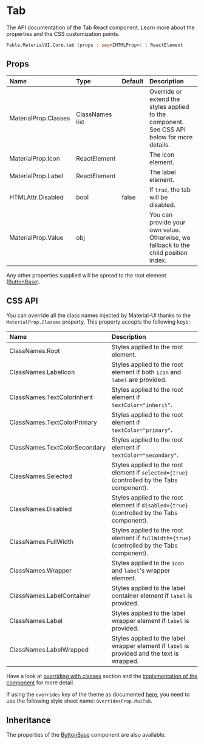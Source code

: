 # Tab

<p class="description">The API documentation of the Tab React component. Learn more about the properties and the CSS customization points.</p>

```fsharp
Fable.MaterialUI.Core.tab (props : seq<IHTMLProp>) : ReactElement
```



## Props

| Name | Type | Default | Description |
|:-----|:-----|:--------|:------------|
| <span class="prop-name">MaterialProp.Classes</span> | <span class="prop-type">ClassNames list</span> |   | Override or extend the styles applied to the component.  See CSS API below for more details.  |
| <span class="prop-name">MaterialProp.Icon</span> | <span class="prop-type">ReactElement</span> |   | The icon element. |
| <span class="prop-name">MaterialProp.Label</span> | <span class="prop-type">ReactElement</span> |   | The label element. |
| <span class="prop-name">HTMLAttr.Disabled</span> | <span class="prop-type">bool</span> | <span class="prop-default">false</span> | If `true`, the tab will be disabled. |
| <span class="prop-name">MaterialProp.Value</span> | <span class="prop-type">obj</span> |   | You can provide your own value. Otherwise, we fallback to the child position index. |

Any other properties supplied will be spread to the root element ([ButtonBase](#/api/button-base)).

## CSS API

You can override all the class names injected by Material-UI thanks to the `MaterialProp.Classes` property.
This property accepts the following keys:


| Name | Description |
|:-----|:------------|
| <span class="prop-name">ClassNames.Root</span> | Styles applied to the root element.
| <span class="prop-name">ClassNames.LabelIcon</span> | Styles applied to the root element if both `icon` and `label` are provided.
| <span class="prop-name">ClassNames.TextColorInherit</span> | Styles applied to the root element if `textColor="inherit"`.
| <span class="prop-name">ClassNames.TextColorPrimary</span> | Styles applied to the root element if `textColor="primary"`.
| <span class="prop-name">ClassNames.TextColorSecondary</span> | Styles applied to the root element if `textColor="secondary"`.
| <span class="prop-name">ClassNames.Selected</span> | Styles applied to the root element if `selected={true}` (controlled by the Tabs component).
| <span class="prop-name">ClassNames.Disabled</span> | Styles applied to the root element if `disabled={true}` (controlled by the Tabs component).
| <span class="prop-name">ClassNames.FullWidth</span> | Styles applied to the root element if `fullWidth={true}` (controlled by the Tabs component).
| <span class="prop-name">ClassNames.Wrapper</span> | Styles applied to the `icon` and `label`'s wrapper element.
| <span class="prop-name">ClassNames.LabelContainer</span> | Styles applied to the label container element if `label` is provided.
| <span class="prop-name">ClassNames.Label</span> | Styles applied to the label wrapper element if `label` is provided.
| <span class="prop-name">ClassNames.LabelWrapped</span> | Styles applied to the label wrapper element if `label` is provided and the text is wrapped.

Have a look at [overriding with classes](#/customization/overrides) section
and the [implementation of the component](https://github.com/mui-org/material-ui/tree/master/packages/material-ui/src/Tab/Tab.js)
for more detail.

If using the `overrides` key of the theme as documented
[here](#/customization/themes),
you need to use the following style sheet name: `OverridesProp.MuiTab`.

## Inheritance

The properties of the [ButtonBase](#/api/button-base) component are also available.
<!-- You can take advantage of this behavior to [target nested components](/guides/api/#spread). -->

<!--## Demos-->

<!--- [Tabs](/demos/tabs/)-->

